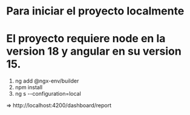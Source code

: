 # Para iniciar el proyecto localmente 

# El proyecto requiere node en la version 18 y angular en su version 15.

1) ng add @ngx-env/builder
2) npm install
3) ng s --configuration=local

=> http://localhost:4200/dashboard/report
